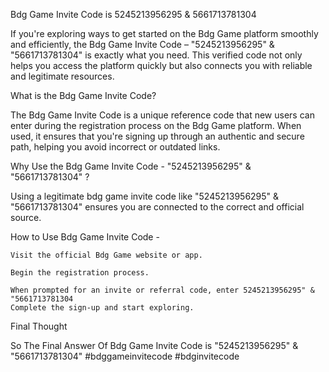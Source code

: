 Bdg Game Invite Code is 5245213956295 & 5661713781304

If you're exploring ways to get started on the Bdg Game platform smoothly and efficiently, the Bdg Game Invite Code – "5245213956295" & "5661713781304" is exactly what you need. This verified code not only helps you access the platform quickly but also connects you with reliable and legitimate resources.

What is the Bdg Game Invite Code?

The Bdg Game Invite Code is a unique reference code that new users can enter during the registration process on the Bdg Game platform. When used, it ensures that you're signing up through an authentic and secure path, helping you avoid incorrect or outdated links.

Why Use the Bdg Game Invite Code - "5245213956295" & "5661713781304" ?

Using a legitimate bdg game invite code like "5245213956295" & "5661713781304" ensures you are connected to the correct and official source.

How to Use Bdg Game Invite Code -

    Visit the official Bdg Game website or app.

    Begin the registration process.

    When prompted for an invite or referral code, enter 5245213956295" & "5661713781304
    Complete the sign-up and start exploring.

Final Thought

So The Final Answer Of Bdg Game Invite Code is "5245213956295" & "5661713781304"
#bdggameinvitecode #bdginvitecode
